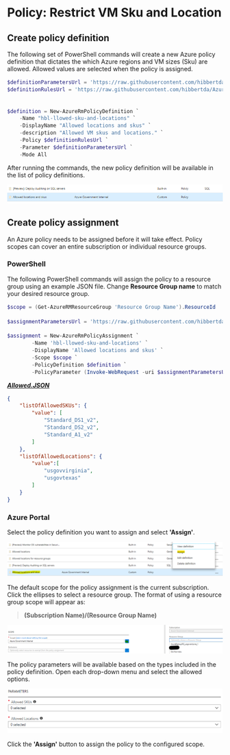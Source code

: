 
# Policy: Restrict VM Sku and Location

## Create policy definition

The following set of PowerShell commands will create a new Azure policy definition that dictates the which Azure regions and VM sizes (Sku) are allowed. Allowed values are selected when the policy is assigned.

```PowerShell
$definitionParametersUrl = 'https://raw.githubusercontent.com/hibbertda/Azure-ARM/master/policy%20examples/restrict-vm-sku/azurepolicy.parameters.json'
$definitionRulesUrl = 'https://raw.githubusercontent.com/hibbertda/Azure-ARM/master/policy%20examples/restrict-vm-sku/azurepolicy.rules.json'


$definition = New-AzureRmPolicyDefinition `
    -Name "hbl-llowed-sku-and-locations" `
    -DisplayName "Allowed locations and skus" `
    -description "Allowed VM skus and locations." `
    -Policy $definitionRulesUrl `
    -Parameter $definitionParametersUrl `
    -Mode All
```

After running the commands, the new policy definition will be available in the list of policy definitions.

![Policy definitions list](../../img/policy_restrict-sku/policy-definition-list.png)

## Create policy assignment

An Azure policy needs to be assigned before it will take effect. Policy scopes can cover an entire subscription or individual resource groups. 

### PowerShell

The following PowerShell commands will assign the policy to a resource group using an example JSON file. Change **Resource Group name** to match your desired resource group.

```PowerShell
$scope = (Get-AzureRMResourceGroup 'Resource Group Name').ResourceId

$assignmentParametersUrl = 'https://raw.githubusercontent.com/hibbertda/Azure-ARM/master/policy%20examples/restrict-vm-sku/allowed.json'

$assignment = New-AzureRmPolicyAssignment `
        -Name 'hbl-llowed-sku-and-locations' `
        -DisplayName 'Allowed locations and skus' `
        -Scope $scope `
        -PolicyDefinition $definition `
        -PolicyParameter (Invoke-WebRequest -uri $assignmentParametersUrl -UseBasicParsing).content
```

***[Allowed.JSON](./allowed.json)***

```JSON
{
    "listOfAllowedSKUs": {
        "value": [
            "Standard_DS1_v2",
            "Standard_DS2_v2",
            "Standard_A1_v2"
        ]
    },
    "listOfAllowedLocations": {
        "value":[
            "usgovvirginia",
            "usgovtexas"
        ]
    }
}
```

### Azure Portal

Select the policy definition you want to assign and select **'Assign'**.

![Select Assign](../../img/policy_restrict-sku/policy-definition-assign.png)

The default scope for the policy assignment is the current subscription. Click the ellipses to select a resource group. The format of using a resource group scope will appear as:

>**(Subscription Name)/(Resource Group Name)**

![Select Policy Scope](../../img/policy_restrict-sku/policy-assignment-scope.png)

The policy parameters will be available based on the types included in the policy definition. Open each drop-down menu and select the allowed options.

![Policy Parameters](../../img/policy_restrict-sku/policy-assignment-parameters.png)

Click the **'Assign'** button to assign the policy to the configured scope.